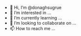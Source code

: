 - 👋 Hi, I’m @donaghsugrue
- 👀 I’m interested in ...
- 🌱 I’m currently learning ...
- 💞️ I’m looking to collaborate on ...
- 📫 How to reach me ...

<!---
donaghsugrue/donaghsugrue is a ✨ special ✨ repository because its `README.md` (this file) appears on your GitHub profile.
You can click the Preview link to take a look at your changes.
--->
